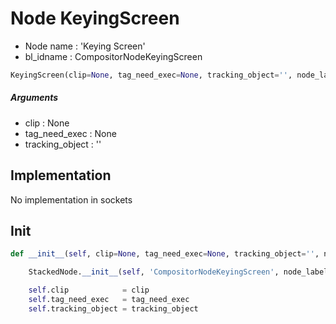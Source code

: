 # Node KeyingScreen

- Node name : 'Keying Screen'
- bl_idname : CompositorNodeKeyingScreen


``` python
KeyingScreen(clip=None, tag_need_exec=None, tracking_object='', node_label=None, node_color=None)
```
##### Arguments

- clip : None
- tag_need_exec : None
- tracking_object : ''

## Implementation

No implementation in sockets

## Init

``` python
def __init__(self, clip=None, tag_need_exec=None, tracking_object='', node_label=None, node_color=None):

    StackedNode.__init__(self, 'CompositorNodeKeyingScreen', node_label=node_label, node_color=node_color)

    self.clip            = clip
    self.tag_need_exec   = tag_need_exec
    self.tracking_object = tracking_object
```
